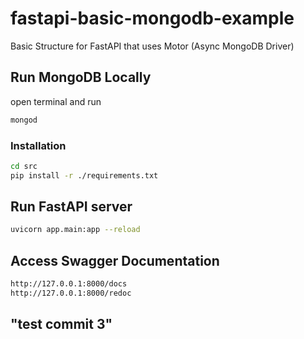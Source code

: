 # fastapi-basic-mongodb-example
Basic Structure for FastAPI that uses Motor (Async MongoDB Driver)

## Run MongoDB Locally
open terminal and run
```bash
mongod
```

### Installation

```bash
cd src
pip install -r ./requirements.txt
```

## Run FastAPI server

```bash
uvicorn app.main:app --reload
```


## Access Swagger Documentation
```bash
http://127.0.0.1:8000/docs
http://127.0.0.1:8000/redoc
```
## "test commit 3"
